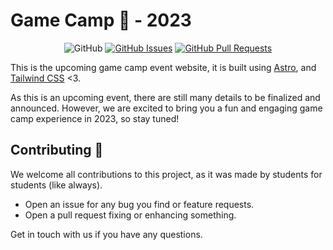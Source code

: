 # Game Camp 👾 - 2023 

<div align="center">

![GitHub](https://img.shields.io/github/license/GDSC-YU/game-camp?style=for-the-badge)
[![GitHub Issues](https://img.shields.io/github/issues/GDSC-YU/game-camp?style=for-the-badge)](https://github.com/GDSC-YU/game-camp/issues)
[![GitHub Pull Requests](https://img.shields.io/github/issues-pr/GDSC-YU/game-camp?style=for-the-badge)](https://github.com/GDSC-YU/game-camp/pulls)

</div>

This is the upcoming game camp event website, it is built using [Astro](https://astro.build/), and [Tailwind CSS](https://tailwindcss.com/) <3.

As this is an upcoming event, there are still many details to be finalized and announced. However, we are excited to bring you a fun and engaging game camp experience in 2023, so stay tuned! 

## Contributing 🤝

We welcome all contributions to this project, as it was made by students for students (like always).

- Open an issue for any bug you find or feature requests.
- Open a pull request fixing or enhancing something.

Get in touch with us if you have any questions.
